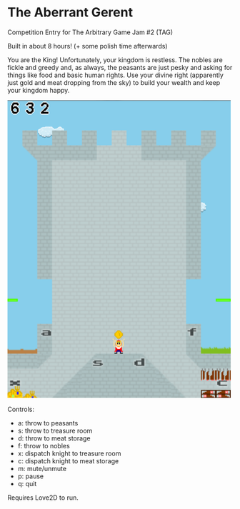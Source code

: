 The Aberrant Gerent
===

Competition Entry for The Arbitrary Game Jam #2 (TAG)

Built in about 8 hours! (+ some polish time afterwards)

You are the King! Unfortunately, your kingdom is restless. The nobles are fickle and greedy and, as always, the peasants are just pesky and asking for things like food and basic human rights. Use your divine right (apparently just gold and meat dropping from the sky) to build your wealth and keep your kingdom happy.

![Screenshot](screenshot.png)

Controls:

- a: throw to peasants
- s: throw to treasure room
- d: throw to meat storage
- f: throw to nobles
- x: dispatch knight to treasure room
- c: dispatch knight to meat storage
- m: mute/unmute
- p: pause
- q: quit

Requires Love2D to run.